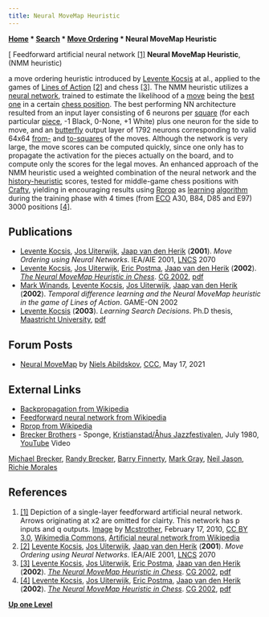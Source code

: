 ```yaml
---
title: Neural MoveMap Heuristic
---
```

**[Home](Home "Home") \* [Search](Search "Search") \* [Move Ordering](Move_Ordering "Move Ordering") \* Neural MoveMap Heuristic**



[ Feedforward artificial neural network <a id="cite-note-1" href="#cite-ref-1">[1]</a>
**Neural MoveMap Heuristic**, (NMM heuristic)  

a move ordering heuristic introduced by [Levente Kocsis](Levente_Kocsis "Levente Kocsis") at al., applied to the games of [Lines of Action](Lines_of_Action "Lines of Action") <a id="cite-note-2" href="#cite-ref-2">[2]</a> and chess <a id="cite-note-3" href="#cite-ref-3">[3]</a>. The NMM heuristic utilizes a [neural network](Neural_Networks "Neural Networks"), trained to estimate the likelihood of a [move](Moves "Moves") being the [best one](Best_Move "Best Move") in a certain [chess position](Chess_Position "Chess Position"). The best performing NN architecture resulted from an input layer consisting of 6 neurons per [square](Squares "Squares") (for each particular [piece](Pieces "Pieces"), -1 Black, 0-None, +1 White) plus one neuron for the side to move, and an [butterfly](Butterfly_Boards "Butterfly Boards") output layer of 1792 neurons corresponding to valid 64x64 [from-](Origin_Square "Origin Square") and [to-squares](Target_Square "Target Square") of the moves. Although the network is very large, the move scores can be computed quickly, since one only has to propagate the activation for the pieces actually on the board, and to compute only the scores for the legal moves. An enhanced approach of the NMM heuristic used a weighted combination of the neural network and the [history-heuristic](History_Heuristic "History Heuristic") scores, tested for middle-game chess positions with [Crafty](Crafty "Crafty"), yielding in encouraging results using [Rprop](https://en.wikipedia.org/wiki/Rprop) as [learning](Learning "Learning") [algorithm](Algorithms "Algorithms") during the training phase with 4 times (from [ECO](ECO "ECO") A30, B84, D85 and E97) 3000 positions <a id="cite-note-4" href="#cite-ref-4">[4]</a>. 



## Publications


* [Levente Kocsis](Levente_Kocsis "Levente Kocsis"), [Jos Uiterwijk](Jos_Uiterwijk "Jos Uiterwijk"), [Jaap van den Herik](Jaap_van_den_Herik "Jaap van den Herik") (**2001**). *Move Ordering using Neural Networks*. IEA/AIE 2001, [LNCS](https://en.wikipedia.org/wiki/Lecture_Notes_in_Computer_Science) 2070
* [Levente Kocsis](Levente_Kocsis "Levente Kocsis"), [Jos Uiterwijk](Jos_Uiterwijk "Jos Uiterwijk"), [Eric Postma](Eric_Postma "Eric Postma"), [Jaap van den Herik](Jaap_van_den_Herik "Jaap van den Herik") (**2002**). *[The Neural MoveMap Heuristic in Chess](http://link.springer.com/chapter/10.1007/978-3-540-40031-8_11)*. [CG 2002](CG_2002 "CG 2002"), [pdf](http://www.pradu.us/old/Nov27_2008/Buzz/research/parallel/movemap_heuristic.pdf)
* [Mark Winands](Mark_Winands "Mark Winands"), [Levente Kocsis](Levente_Kocsis "Levente Kocsis"), [Jos Uiterwijk](Jos_Uiterwijk "Jos Uiterwijk"), [Jaap van den Herik](Jaap_van_den_Herik "Jaap van den Herik") (**2002**). *Temporal difference learning and the Neural MoveMap heuristic in the game of Lines of Action*. GAME-ON 2002
* [Levente Kocsis](Levente_Kocsis "Levente Kocsis") (**2003**). *Learning Search Decisions*. Ph.D thesis, [Maastricht University](Maastricht_University "Maastricht University"), [pdf](https://project.dke.maastrichtuniversity.nl/games/files/phd/Kocsis_thesis.pdf)


## Forum Posts


* [Neural MoveMap](http://www.talkchess.com/forum3/viewtopic.php?f=7&t=77327) by [Niels Abildskov](Niels_Abildskov "Niels Abildskov"), [CCC](CCC "CCC"), May 17, 2021


## External Links


* [Backpropagation from Wikipedia](https://en.wikipedia.org/wiki/Backpropagation)
* [Feedforward neural network from Wikipedia](https://en.wikipedia.org/wiki/Feedforward_neural_network)
* [Rprop from Wikipedia](https://en.wikipedia.org/wiki/Rprop)
* [Brecker Brothers](https://en.wikipedia.org/wiki/Brecker_Brothers) - Sponge, [Kristianstad/Åhus Jazzfestivalen](https://sv.wikipedia.org/wiki/Kristianstad/%C3%85hus_Jazzfestival), July 1980, [YouTube](https://en.wikipedia.org/wiki/YouTube) Video


 [Michael Brecker](Category:Michael_Brecker "Category:Michael Brecker"), [Randy Brecker](Category:Randy_Brecker "Category:Randy Brecker"), [Barry Finnerty](https://en.wikipedia.org/wiki/Barry_Finnerty), [Mark Gray](http://www.allmusic.com/artist/mark-gray-mn0001423900/credits), [Neil Jason](https://en.wikipedia.org/wiki/Neil_Jason), [Richie Morales](http://www.allmusic.com/artist/richie-morales-mn0000298182/credits)
 
## References


1. <a id="cite-ref-1" href="#cite-note-1">[1]</a> Depiction of a single-layer feedforward artificial neural network. Arrows originating at x2 are omitted for clairty. This network has p inputs and q outputs. [Image](https://commons.wikimedia.org/wiki/File:Single_layer_ann.svg) by [Mcstrother](https://en.wikipedia.org/wiki/User:Mcstrother), February 17, 2010, [CC BY 3.0](https://creativecommons.org/licenses/by/3.0/deed.en), [Wikimedia Commons](https://en.wikipedia.org/wiki/Wikimedia_Commons), [Artificial neural network from Wikipedia](https://en.wikipedia.org/wiki/Artificial_neural_network)
2. <a id="cite-ref-2" href="#cite-note-2">[2]</a> [Levente Kocsis](Levente_Kocsis "Levente Kocsis"), [Jos Uiterwijk](Jos_Uiterwijk "Jos Uiterwijk"), [Jaap van den Herik](Jaap_van_den_Herik "Jaap van den Herik") (**2001**). *Move Ordering using Neural Networks*. IEA/AIE 2001, [LNCS](https://en.wikipedia.org/wiki/Lecture_Notes_in_Computer_Science) 2070
3. <a id="cite-ref-3" href="#cite-note-3">[3]</a> [Levente Kocsis](Levente_Kocsis "Levente Kocsis"), [Jos Uiterwijk](Jos_Uiterwijk "Jos Uiterwijk"), [Eric Postma](Eric_Postma "Eric Postma"), [Jaap van den Herik](Jaap_van_den_Herik "Jaap van den Herik") (**2002**). *[The Neural MoveMap Heuristic in Chess](http://link.springer.com/chapter/10.1007/978-3-540-40031-8_11)*. [CG 2002](CG_2002 "CG 2002"), [pdf](http://www.pradu.us/old/Nov27_2008/Buzz/research/parallel/movemap_heuristic.pdf)
4. <a id="cite-ref-4" href="#cite-note-4">[4]</a> [Levente Kocsis](Levente_Kocsis "Levente Kocsis"), [Jos Uiterwijk](Jos_Uiterwijk "Jos Uiterwijk"), [Eric Postma](Eric_Postma "Eric Postma"), [Jaap van den Herik](Jaap_van_den_Herik "Jaap van den Herik") (**2002**). *[The Neural MoveMap Heuristic in Chess](http://link.springer.com/chapter/10.1007/978-3-540-40031-8_11)*. [CG 2002](CG_2002 "CG 2002"), [pdf](http://www.pradu.us/old/Nov27_2008/Buzz/research/parallel/movemap_heuristic.pdf)

**[Up one Level](Move_Ordering "Move Ordering")**







 
